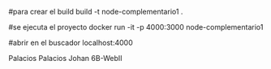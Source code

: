 #para crear el build
build -t node-complementario1 .

#se ejecuta el proyecto
docker run -it -p 4000:3000 node-complementario1

#abrir en el buscador localhost:4000

Palacios Palacios Johan
6B-WebII